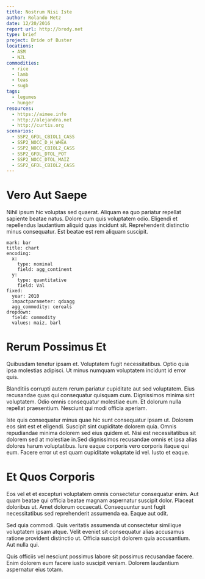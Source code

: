 ```yaml
---
title: Nostrum Nisi Iste
author: Rolando Metz
date: 12/20/2016
report url: http://brody.net
type: brief
project: Bride of Buster
locations:
  - ASM
  - NZL
commodities:
  - rice
  - lamb
  - teas
  - sugb
tags:
  - legumes
  - hunger
resources:
  - https://aimee.info
  - http://alejandra.net
  - http://curtis.org
scenarios:
  - SSP2_GFDL_CBIOL1_CASS
  - SSP2_NOCC_D_H_WHEA
  - SSP2_NOCC_CBIOL2_CASS
  - SSP2_GFDL_DTOL_POT
  - SSP2_NOCC_DTOL_MAIZ
  - SSP2_GFDL_CBIOL2_CASS
---
```

# Vero Aut Saepe
Nihil ipsum hic voluptas sed quaerat. Aliquam ea quo pariatur repellat sapiente beatae natus. Dolore cum quis voluptatem odio. Eligendi et repellendus laudantium aliquid quas incidunt sit. Reprehenderit distinctio minus consequatur. Est beatae est rem aliquam suscipit.

```vis
mark: bar
title: chart
encoding:
  x:
    type: nominal
    field: agg_continent
  y:
    type: quantitative
    field: Val
fixed:
  year: 2010
  impactparameter: qdxagg
  agg_commodity: cereals
dropdown:
  field: commodity
  values: maiz, barl
```

# Rerum Possimus Et
Quibusdam tenetur ipsam et. Voluptatem fugit necessitatibus. Optio quia ipsa molestias adipisci. Ut minus numquam voluptatem incidunt id error quis.
 Blanditiis corrupti autem rerum pariatur cupiditate aut sed voluptatem. Eius recusandae quas qui consequatur quisquam cum. Dignissimos minima sint voluptatem. Odio omnis consequatur molestiae eum. Et dolorum nulla repellat praesentium. Nesciunt qui modi officia aperiam.
 Iste quis consequatur minus quae hic sunt consequatur ipsam ut. Dolorem eos sint est et eligendi. Suscipit sint cupiditate dolorem quia. Omnis repudiandae minima dolorem sed eius quidem et. Nisi est necessitatibus sit dolorem sed at molestiae in.Sed dignissimos recusandae omnis et ipsa alias dolores harum voluptatibus. Iure eaque corporis vero corporis itaque qui eum. Facere error ut est quam cupiditate voluptate id vel. Iusto et eaque.

# Et Quos Corporis
Eos vel et et excepturi voluptatem omnis consectetur consequatur enim. Aut quam beatae qui officia beatae magnam aspernatur suscipit dolor. Placeat doloribus ut. Amet dolorum occaecati. Consequuntur sunt fugit necessitatibus sed reprehenderit assumenda ea. Eaque aut odit.
 Sed quia commodi. Quis veritatis assumenda ut consectetur similique voluptatem ipsam atque. Velit eveniet sit consequatur alias accusamus ratione provident distinctio ut. Officia suscipit dolorem quia accusantium. Aut nulla qui.
 Quis officiis vel nesciunt possimus labore sit possimus recusandae facere. Enim dolorem eum facere iusto suscipit veniam. Dolorem laudantium aspernatur eius totam.
